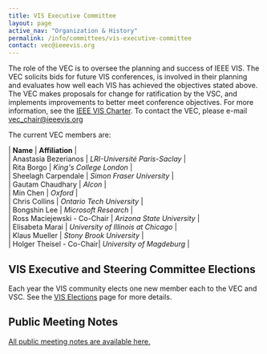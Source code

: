 ```yaml
---
title: VIS Executive Committee
layout: page
active_nav: "Organization & History"
permalink: /info/committees/vis-executive-committee
contact: vec@ieeevis.org
---
```

The role of the VEC is to oversee the planning and success of IEEE VIS. The VEC solicits bids for future VIS conferences, is involved in their planning and evaluates how well each VIS has achieved the objectives stated above. The VEC makes proposals for change for ratification by the VSC, and implements improvements to better meet conference objectives. For more information, see the [IEEE VIS Charter](https://drive.google.com/file/d/1CzoEKf0CiHvybLsB44OcoD9OFiCTT210/view?usp=sharing). To contact the VEC, please e-mail [vec_chair@ieeevis.org](vec_chair@ieeevis.org)

The current VEC members are:

| **Name** | **Affiliation** |<br>
| Anastasia Bezerianos | *LRI-Université Paris-Saclay* | <br>
| Rita Borgo | *King's College London* | <br>
| Sheelagh Carpendale | *Simon Fraser University* |<br>
| Gautam Chaudhary | *Alcon* |<br>
| Min Chen | *Oxford* |<br>
| Chris Collins | *Ontario Tech University* |<br>
| Bongshin Lee | *Microsoft Research* |<br>
| Ross Maciejewski - Co-Chair | *Arizona State University* |<br>
| Elisabeta Marai | *University of Illinois at Chicago* |<br>
| Klaus Mueller | *Stony Brook University* |<br>
| Holger Theisel - Co-Chair| *University of Magdeburg* |<br>

## VIS Executive and Steering Committee Elections
Each year the VIS community elects one new member each to the VEC and VSC. 
See the [VIS Elections](/year/2022/info/elections) page for more details.

## Public Meeting Notes

[All public meeting notes are available here.](https://drive.google.com/drive/folders/1H1i_gN-EyWPwEtnoprzo4d2fUO2gQfpi?usp=sharing)<br>
